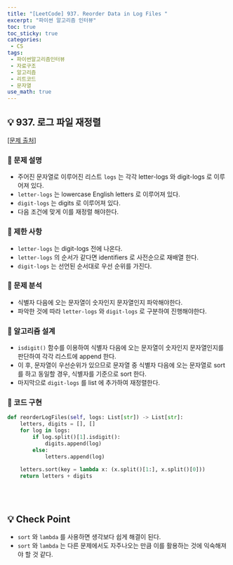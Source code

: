 ```yaml
---
title: "[LeetCode] 937. Reorder Data in Log Files "
excerpt: "파이썬 알고리즘 인터뷰"
toc: true
toc_sticky: true
categories:
 - CS
tags:
 - 파이썬알고리즘인터뷰
 - 자료구조
 - 알고리즘
 - 리트코드
 - 문자열
use_math: true
---
```


## &#128161; 937. 로그 파일 재정렬
[[문제 출처]](https://leetcode.com/problems/reorder-data-in-log-files/)

### &#128204; 문제 설명

- 주어진 문자열로 이루어진 리스트 <code>logs</code> 는 각각 letter-logs 와 digit-logs 로 이루어져 있다.
- <code>letter-logs</code> 는 lowercase English letters 로 이루어져 있다.
- <code>digit-logs</code> 는 digits 로 이루어져 있다.
- 다음 조건에 맞게 이를 재정렬 해야한다.

### &#128204; 제한 사항

- <code>letter-logs</code> 는 digit-logs 전에 나온다.
- <code>letter-logs</code> 의 순서가 같다면 identifiers 로 사전순으로 재배열 한다.
- <code>digit-logs</code> 는 선언된 순서대로 우선 순위를 가진다.

### &#128204; 문제 분석

- 식별자 다음에 오는 문자열이 숫자인지 문자열인지 파악해야한다.
- 파악한 것에 따라 <code>letter-logs</code> 와 <code>digit-logs</code> 로 구분하여 진행해야한다.

### &#128204; 알고리즘 설계

- <code>isdigit()</code> 함수를 이용하여 식별자 다음에 오는 문자열이 숫자인지 문자열인지를 판단하여 각각 리스트에 append 한다.
- 이 후, 문자열이 우선순위가 있으므로 문자열 중 식별자 다음에 오는 문자열로 sort를 하고 동일할 경우, 식별자를 기준으로 sort 한다.
- 마지막으로 <code>digit-logs</code> 를 list 에 추가하여 재정렬한다.

### &#128204; 코드 구현

```python
def reorderLogFiles(self, logs: List[str]) -> List[str]:
    letters, digits = [], []
    for log in logs:
        if log.split()[1].isdigit():
            digits.append(log)
        else:
            letters.append(log)
            
    letters.sort(key = lambda x: (x.split()[1:], x.split()[0]))
    return letters + digits
```



<br/>

<br/>

## &#128161; Check Point

- <code>sort</code> 와 <code>lambda</code> 를 사용하면 생각보다 쉽게 해결이 된다.
- <code>sort</code> 와 <code>lambda</code> 는 다른 문제에서도 자주나오는 만큼 이를 활용하는 것에 익숙해져야 할 것 같다.